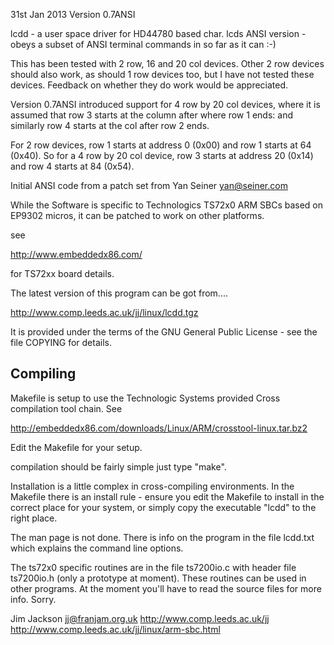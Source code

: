 
31st Jan 2013
                                                        Version 0.7ANSI

lcdd - a user space driver for HD44780 based char. lcds 
       ANSI version - obeys a subset of ANSI terminal commands
       in so far as it can :-)  
       
This has been tested with 2 row, 16 and 20 col devices. Other
2 row devices should also work, as should 1 row devices too, but 
I have not tested these devices. Feedback on whether they do work 
would be appreciated.

Version 0.7ANSI introduced support for 4 row  by 20 col devices, where 
it is assumed that row 3 starts at the column after where row 1 ends:
and similarly row 4 starts at the col after row 2 ends.

For 2 row devices, row 1 starts at address 0 (0x00) and row 1 starts at 
64 (0x40). So for a 4 row by 20 col device, row 3 starts at address 20 
(0x14) and row 4 starts at 84 (0x54).

Initial ANSI code from a patch set from Yan Seiner  <yan@seiner.com>

While the Software is specific to Technologics TS72x0 ARM SBCs based
on EP9302 micros, it can be patched to work on other platforms.

see    

  http://www.embeddedx86.com/   
  
for TS72xx board details.

The latest version of this program can be got from....

 http://www.comp.leeds.ac.uk/jj/linux/lcdd.tgz

It is provided under the terms of the GNU General Public License - see the
file COPYING for details.

Compiling
---------

Makefile is setup to use the Technologic Systems provided Cross compilation 
tool chain. See 
  
  http://embeddedx86.com/downloads/Linux/ARM/crosstool-linux.tar.bz2

Edit the Makefile for your setup.

compilation should be fairly simple just type "make".

Installation is a little complex in cross-compiling environments.
In the Makefile there is an install rule - ensure you edit the Makefile
to install in the correct place for your system, or simply copy the executable
"lcdd" to the right place.

The man page is not done. There is info on the program in the file
lcdd.txt which explains the command line options.

The ts72x0 specific routines are in the file ts7200io.c with header file
ts7200io.h (only a prototype at moment). These routines can be used in other
programs. At the moment you'll have to read the source files for more info.
Sorry.

Jim Jackson
<jj@franjam.org.uk>
http://www.comp.leeds.ac.uk/jj
http://www.comp.leeds.ac.uk/jj/linux/arm-sbc.html


